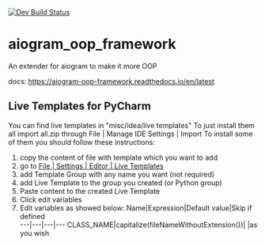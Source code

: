 [![Dev Build Status](https://travis-ci.com/drforse/aiogram_oop_framework.svg?branch=master)](https://travis-ci.com/drforse/aiogram_oop_framework)  

# aiogram_oop_framework
An extender for aiogram to make it more OOP

docs: https://aiogram-oop-framework.readthedocs.io/en/latest


## Live Templates for PyCharm
You can find live templates in "misc/idea/live templates"
To just install them all import all.zip through File | Manage IDE Settings | Import
To install some of them you should follow these instructions:
1) copy the content of file with template which you want to add
2) go to [File | Settings | Editor | Live Templates](jetbrains://PyCharmCore/settings?name=Editor--Live+Templates)
3) add Template Group with any name you want (not required)
4) add Live Template to the group you created (or Python group)
5) Paste content to the created Live Template
6) Click edit variables
7) Edit variables as showed below:
    Name|Expression|Default value|Skip if defined   
    ---|---|---|---
    CLASS_NAME|capitalize(fileNameWithoutExtension())|   |as you wish
